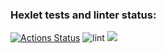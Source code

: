 ### Hexlet tests and linter status:
[![Actions Status](https://github.com/CAHTEL/php-project-lvl1/workflows/hexlet-check/badge.svg)](https://github.com/CAHTEL/php-project-lvl1/actions)
![lint](https://github.com/CAHTEL/php-project-lvl1/workflows/lint/badge.svg)
<a href="https://codeclimate.com/github/CAHTEL/php-project-lvl1/maintainability"><img src="https://api.codeclimate.com/v1/badges/df3d5849f6c1238872a0/maintainability" /></a>

